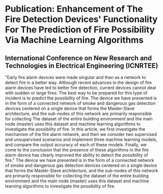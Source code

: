 # Publication: Enhancement of The Fire Detection Devices' Functionality For The Prediction of Fire Possibility Via Machine Learning Algorithms
## International Conference on New Research and Technologies in Electrical Engineering (ICNRTEE)

"Early fire alarm devices were made singular and then as a network to detect fire in a better way. Although recent advances in the design of fire alarm devices have led to better fire detection, current devices cannot deal with sudden or large fires. The best way to be prepared for this type of incident is to predict the possibility of fire. The device we have presented is in the form of a connected network of smoke and dangerous gas detection devices centered on a single device that forms the Master-Slave architecture, and the sub-nodes of this network are primarily responsible for collecting The dataset of the entire building environment and the main node (master) uses this dataset and machine learning algorithms to investigate the possibility of fire. In this article, we first investigate the mechanism of the fire alarm network, and then we consider two supervised and unsupervised scenarios and implement three machine learning models, and compare the output accuracy of each of these models. Finally, we come to the conclusion that the presence of these algorithms in the fire alarm device has clearly improved the ability to detect the possibility of fire."
The device we have presented is in the form of a connected network of smoke and dangerous gas detection devices centered on a single device that forms the Master-Slave architecture, and the sub-nodes of this network are primarily responsible for collecting the dataset of the entire building environment and the main node (master) uses this dataset and machine learning algorithms to investigate the possibility of fire.
